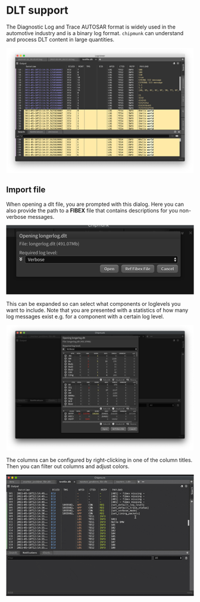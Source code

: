 # DLT support

The Diagnostic Log and Trace AUTOSAR format is widely used in the automotive industry and is a binary log format. `chipmunk` can understand and process DLT content in large quantities.

![](../images/dlt-support.png)

## Import file

When opening a dlt file, you are prompted with this dialog. Here you can also provide the path to a **FIBEX** file that contains descriptions for you non-verbose messages.

![](../images/open_dlt.png)

This can be expanded so can select what components or loglevels you want to include. Note that you are presented with a statistics of how many log messages exist e.g. for a component with a certain log level.

![](../images/open_dlt2.png)

The columns can be configured by right-clicking in one of the column titles. Then you can filter out columns and adjust colors.

![](../images/dlt_columns.gif)
